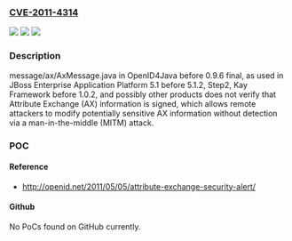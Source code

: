 ### [CVE-2011-4314](https://cve.mitre.org/cgi-bin/cvename.cgi?name=CVE-2011-4314)
![](https://img.shields.io/static/v1?label=Product&message=n%2Fa&color=blue)
![](https://img.shields.io/static/v1?label=Version&message=n%2Fa&color=blue)
![](https://img.shields.io/static/v1?label=Vulnerability&message=n%2Fa&color=brighgreen)

### Description

message/ax/AxMessage.java in OpenID4Java before 0.9.6 final, as used in JBoss Enterprise Application Platform 5.1 before 5.1.2, Step2, Kay Framework before 1.0.2, and possibly other products does not verify that Attribute Exchange (AX) information is signed, which allows remote attackers to modify potentially sensitive AX information without detection via a man-in-the-middle (MITM) attack.

### POC

#### Reference
- http://openid.net/2011/05/05/attribute-exchange-security-alert/

#### Github
No PoCs found on GitHub currently.

